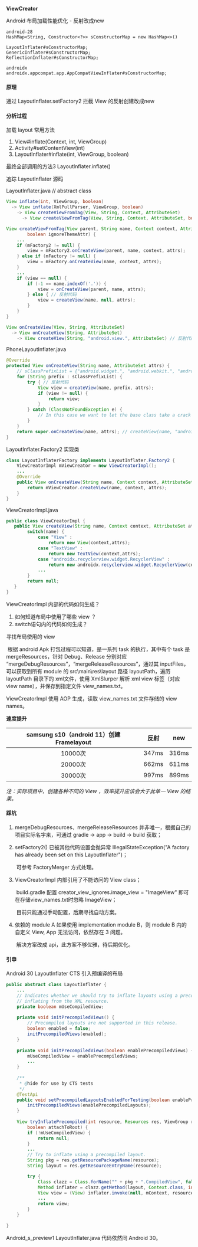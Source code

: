 **ViewCreator**

Android 布局加载性能优化 - 反射改成new

```
android-28
HashMap<String, Constructor<?>> sConstructorMap = new HashMap<>()

LayoutInflater#sConstructorMap;
GenericInflater#sConstructorMap;
ReflectionInflater#sConstructorMap;

androidx
androidx.appcompat.app.AppCompatViewInflater#sConstructorMap;
```

#### 原理

通过 LayoutInflater.setFactory2 拦截 View 的反射创建改成new

#### 分析过程

加载 layout 常用方法

1. View#inflate(Context, int, ViewGroup)
2. Activity#setContentView(int)
3. LayoutInflater#inflate(int, ViewGroup, boolean)

最终全部调用的方法3 LayoutInflater.inflate() 

追踪 LayoutInflater 源码

LayoutInflater.java // abstract class

```java
View inflate(int, ViewGroup, boolean)
  -> View inflate(XmlPullParser, ViewGroup, boolean)
    -> View createViewFromTag(View, String, Context, AttributeSet)
	  -> View createViewFromTag(View, String, Context, AttributeSet, boolean) 
```

```java
View createViewFromTag(View parent, String name, Context context, AttributeSet attrs,
        boolean ignoreThemeAttr) {
	...
	if (mFactory2 != null) {
		view = mFactory2.onCreateView(parent, name, context, attrs);
	} else if (mFactory != null) {
		view = mFactory.onCreateView(name, context, attrs);
	}
	...
	if (view == null) {
		if (-1 == name.indexOf('.')) {
			view = onCreateView(parent, name, attrs);
		} else { // 反射代码
			view = createView(name, null, attrs);
		}
	}
}
```

```java
View onCreateView(View, String, AttributeSet)
  -> View onCreateView(String, AttributeSet)
    -> View createView(String, "android.view.", AttributeSet) // 反射代码
```

PhoneLayoutInflater.java

```java
@Override
protected View onCreateView(String name, AttributeSet attrs) {
	// sClassPrefixList = {"android.widget.", "android.webkit.", "android.app."}
    for (String prefix : sClassPrefixList) {
        try { // 反射代码
            View view = createView(name, prefix, attrs);
            if (view != null) {
                return view;
            }
        } catch (ClassNotFoundException e) {
            // In this case we want to let the base class take a crack at it.
        }
    }
    return super.onCreateView(name, attrs); // createView(name, "android.view.", attrs)
}
```

LayoutInflater.Factory2 实现类

```java
class LayoutInflaterFactory implements LayoutInflater.Factory2 {
	ViewCreatorImpl mViewCreator = new ViewCreatorImpl();
	...
	@Override
    public View onCreateView(String name, Context context, AttributeSet attrs) {
    	return mViewCreator.createView(name, context, attrs);
    }
}
```

ViewCreatorImpl.java 

```java
public class ViewCreatorImpl {
   public View createView(String name, Context context, AttributeSet attrs) {
   		switch(name) {
   			case "View" :
				return new View(context,attrs);
   			case "TextView" :
				return new TextView(context,attrs);
			case "androidx.recyclerview.widget.RecyclerView" :
				return new androidx.recyclerview.widget.RecyclerView(context,attrs);
			...
   		}
   		return null;
   }
}
```

ViewCreatorImpl 内部的代码如何生成？

1. 如何知道布局中使用了哪些 view ？
2. switch语句内的代码如何生成？

寻找布局使用的 view

​	根据 android Apk 打包过程可以知道，是一系列 task 的执行，其中有个 task 是 mergeResources，针对 Debug、Release 分别对应 “mergeDebugResources”，“mergeReleaseResources”，通过其 inputFiles，可以获取到所有 module 的 src\main\res\layout 路径 layoutPath，遍历 layoutPath 目录下的 xml文件，使用 XmlSlurper 解析 xml view 标签（对应 view name），并保存到指定文件 view_names.txt。

ViewCreatorImpl 使用 AOP 生成，读取 view_names.txt 文件存储的 view names。

**速度提升**

| samsung s10（android 11）创建 Framelayout | 反射  | new   |
| :---------------------------------------: | ----- | ----- |
|                  10000次                  | 347ms | 316ms |
|                  20000次                  | 662ms | 611ms |
|                  30000次                  | 997ms | 899ms |

*注：实际项目中，创建各种不同的 View ，效率提升应该会大于此单一 View 的结果。*

#### 踩坑

1. mergeDebugResources、mergeReleaseResources 并非唯一，根据自己的项目实际名字来，可通过 gradle -> app -> build -> build 获取；

2. setFactory2() 已被其他代码设置会抛异常 IllegalStateException("A factory has already been set on this LayoutInflater")；

   ​	可参考 FactoryMerger 方式处理。

3. ViewCreatorImpl 内部引用了不能访问的 View class；

   ​	build.gradle 配置 creator_view_ignores.image_view = "ImageView" 即可在存储view_names.txt时忽略 ImageView；

   ​	目前只能通过手动配置，后期寻找自动方案。

4. 依赖的 module A 如果使用 implementation module B，则 module B 内的自定义 View, App 无法访问，依然存在 3 问题。

   ​	解决方案改成 api，此方案不够优雅，待后期优化。

#### 引申

Android 30 LayoutInflater CTS 引入预编译的布局

```java
public abstract class LayoutInflater {
	...
	// Indicates whether we should try to inflate layouts using a precompiled layout instead of
    // inflating from the XML resource.
    private boolean mUseCompiledView;
    
    private void initPrecompiledViews() {
        // Precompiled layouts are not supported in this release.
        boolean enabled = false;
        initPrecompiledViews(enabled);
    }
    
    private void initPrecompiledViews(boolean enablePrecompiledViews) {
        mUseCompiledView = enablePrecompiledViews;
        ...
    }
    
    /**
     * @hide for use by CTS tests
     */
    @TestApi
    public void setPrecompiledLayoutsEnabledForTesting(boolean enablePrecompiledLayouts) {
        initPrecompiledViews(enablePrecompiledLayouts);
    }
    
    View tryInflatePrecompiled(int resource, Resources res, ViewGroup root,
        boolean attachToRoot) {
        if (!mUseCompiledView) {
            return null;
        }
        ...
        // Try to inflate using a precompiled layout.
        String pkg = res.getResourcePackageName(resource);
        String layout = res.getResourceEntryName(resource);

        try {
            Class clazz = Class.forName("" + pkg + ".CompiledView", false, mPrecompiledClassLoader);
            Method inflater = clazz.getMethod(layout, Context.class, int.class);
            View view = (View) inflater.invoke(null, mContext, resource);
			...
            return view;
        }
    }
    
}
```

Android_s_preview1 LayoutInflater.java 代码依然同 Android 30。


